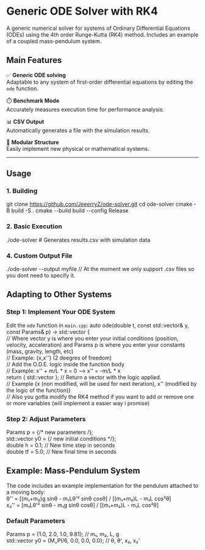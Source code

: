 # Generic ODE Solver with RK4

A generic numerical solver for systems of Ordinary Differential Equations (ODEs) using the 4th order Runge-Kutta (RK4) method. Includes an example of a coupled mass-pendulum system.

## Main Features
✅ **Generic ODE solving**  
Adaptable to any system of first-order differential equations by editing the `ode` function.

⏱️ **Benchmark Mode**  
Accurately measures execution time for performance analysis.

📊 **CSV Output**  
Automatically generates a file with the simulation results.

🔧 **Modular Structure**  
Easily implement new physical or mathematical systems.

---

## Usage

### 1. Building
git clone https://github.com/JeeerryZ/ode-solver.git
cd ode-solver
cmake -B build -S .
cmake --build build --config Release

### 2. Basic Execution
./ode-solver # Generates results.csv with simulation data

### 4. Custom Output File
./ode-solver --output myfile // At the moment we only support .csv files so you dont need to specify it.


## Adapting to Other Systems

### Step 1: Implement Your ODE System
Edit the `ode` function in `main.cpp`:
auto ode(double t, const std::vector<double>& y, const Params& p) -> std::vector<double> {  
// Where vector y is where you enter your initial conditions (position, velocity, acceleration) and Params p is where you enter your constants (mass, gravity, length, etc)  
// Example: {x,x''} (2 deegres of freedom)  
// Add the O.D.E. logic inside the function body  
// Example: x'' + m/L * x = 0 --> x'' = -m/L  * x  
return { std::vector<double> }; // Return a vector with the logic applied.  
// Example {x (non modified, will be used for next iteration), x'' (modified by the logic of the function)}  
// Also you gotta modify the RK4 method if you want to add or remove one or more variables (will implement a easier way i promise)  

### Step 2: Adjust Parameters  
Params p = {/* new parameters /};  
std::vector<double> y0 = {/ new initial conditions */};  
double h = 0.1; // New time step in seconds  
double tf = 5.0; // New final time in seconds  


## Example: Mass-Pendulum System
The code includes an example implementation for the pendulum attached to a moving body:  
θ'' = [(m₁+m₂)g sinθ - m₁Lθ'² sinθ cosθ] / [(m₁+m₂)L - m₁L cos²θ]  
x₂'' = [m₁Lθ'² sinθ - m₁g sinθ cosθ] / [(m₁+m₂)L - m₁L cos²θ]  

### Default Parameters
Params p = {1.0, 2.0, 1.0, 9.81}; // m₁, m₂, L, g  
std::vector<double> y0 = {M_PI/6, 0.0, 0.0, 0.0}; // θ, θ', x₂, x₂'  



